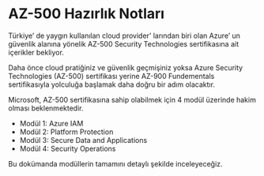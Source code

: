 # AZ-500 Hazırlık Notları

Türkiye’ de yaygın kullanılan cloud provider’ larından biri olan Azure’ un güvenlik alanına yönelik AZ-500 Security Technologies sertifikasına ait içerikler bekliyor.

Daha önce cloud pratiğiniz ve güvenlik geçmişiniz yoksa Azure Security Technologies (AZ-500) sertifikası yerine AZ-900 Fundementals sertifikasıyla yolculuğa başlamak daha doğru bir adım olacaktır.

Microsoft, AZ-500 sertifikasına sahip olabilmek için 4 modül üzerinde hakim olması beklenmektedir.

* Modül 1: Azure IAM
* Modül 2: Platform Protection
* Modül 3: Secure Data and Applications
* Modül 4: Security Operations

Bu dokümanda modüllerin tamamını detaylı şekilde inceleyeceğiz.
